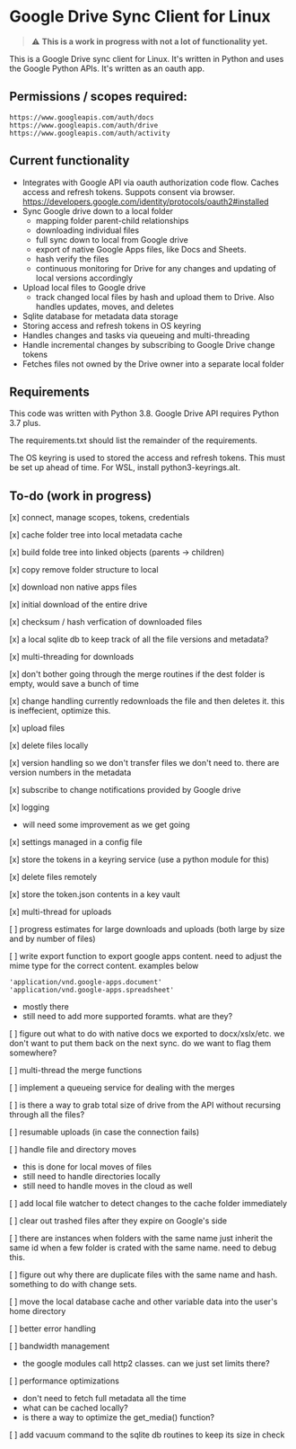 # Google Drive Sync Client for Linux

> :warning: **This is a work in progress with not a lot of functionality yet.**

This is a Google Drive sync client for Linux.   It's written in Python and uses the Google Python APIs.  It's written as an oauth app.  

## Permissions / scopes required:

```
https://www.googleapis.com/auth/docs
https://www.googleapis.com/auth/drive 
https://www.googleapis.com/auth/activity
```

## Current functionality

* Integrates with Google API via oauth authorization code flow.  Caches access and refresh tokens.  Suppots consent via browser. https://developers.google.com/identity/protocols/oauth2#installed
* Sync Google drive down to a local folder
  * mapping folder parent-child relationships
  * downloading individual files
  * full sync down to local from Google drive
  * export of native Google Apps files, like Docs and Sheets.
  * hash verify the files
  * continuous monitoring for Drive for any changes and updating of local versions accordingly
* Upload local files to Google drive
  * track changed local files by hash and upload them to Drive. Also handles updates, moves, and deletes
* Sqlite database for metadata data storage 
* Storing access and refresh tokens in OS keyring
* Handles changes and tasks via queueing and multi-threading
* Handle incremental changes by subscribing to Google Drive change tokens
* Fetches files not owned by the Drive owner into a separate local folder

## Requirements

This code was written with Python 3.8.   Google Drive API requires Python 3.7 plus.   

The requirements.txt should list the remainder of the requirements. 

The OS keyring is used to stored the access and refresh tokens.  This must be set up ahead of time.   For WSL, install python3-keyrings.alt.

## To-do (work in progress)

[x] connect, manage scopes, tokens, credentials

[x] cache folder tree into local metadata cache

[x] build folde tree into linked objects (parents -> children)

[x] copy remove folder structure to local

[x] download non native apps files

[x] initial download of the entire drive

[x] checksum / hash verfication of downloaded files

[x] a local sqlite db to keep track of all the file versions and metadata?

[x] multi-threading for downloads

[x] don't bother going through the merge routines if the dest folder is empty, would save a bunch of time

[x] change handling currently redownloads the file and then deletes it.  this is ineffecient, optimize this.

[x] upload files

[x] delete files locally

[x] version handling so we don't transfer files we don't need to.   there are version numbers in the metadata

[x] subscribe to change notifications provided by Google drive

[x] logging 
- will need some improvement as we get going

[x] settings managed in a config file

[x] store the tokens in a keyring service (use a python module for this)

[x] delete files remotely

[x] store the token.json contents in a key vault

[x] multi-thread for uploads

[ ] progress estimates for large downloads and uploads (both large by size and by number of files)

[ ] write export function to export google apps content.  need to adjust the mime type for the correct content.  examples below
```
'application/vnd.google-apps.document'
'application/vnd.google-apps.spreadsheet'
```
- mostly there
- still need to add more supported foramts. what are they?

[ ] figure out what to do with native docs we exported to docx/xslx/etc.  we don't want to put them back on the next sync.   do we want to flag them somewhere?  

[ ] multi-thread the merge functions

[ ] implement a queueing service for dealing with the merges

[ ] is there a way to grab total size of drive from the API without recursing through all the files?

[ ] resumable uploads (in case the connection fails)

[ ] handle file and directory moves

- this is done for local moves of files
- still need to handle directories locally
- still need to handle moves in the cloud as well

[ ] add local file watcher to detect changes to the cache folder immediately

[ ] clear out trashed files after they expire on Google's side

[ ] there are instances when folders with the same name just inherit the same id when a few folder is crated with the same name.  need to debug this.

[ ] figure out why there are duplicate files with the same name and hash.  something to do with change sets.

[ ] move the local database cache and other variable data into the user's home directory

[ ] better error handling

[ ] bandwidth management
- the google modules call http2 classes.  can we just set limits there?

[ ] performance optimizations
- don't need to fetch full metadata all the time
- what can be cached locally?
- is there a way to optimize the get_media() function?

[ ] add vacuum command to the sqlite db routines to keep its size in check